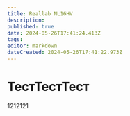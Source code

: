 ```yaml
---
title: Reallab NL16HV
description: 
published: true
date: 2024-05-26T17:41:24.413Z
tags: 
editor: markdown
dateCreated: 2024-05-26T17:41:22.973Z
---
```


# ТестТестТест
1212121